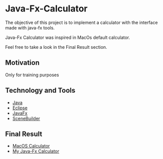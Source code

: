 # Java-Fx-Calculator
The objective of this project is to implement a calculator with the interface made with java-fx tools. 

Java-Fx Calculator was inspired in MacOs default calculator. 

Feel free to take a look in the Final Result section.

## Motivation
Only for training purposes

## Technology and Tools
* [Java](https://java.com/) 
* [Eclipse](https://www.eclipse.org/)
* [JavaFx](https://openjfx.io/)
* [SceneBuilder](https://gluonhq.com/products/scene-builder/)

## Final Result

* [MacOS Calculator](https://imgur.com/jdcmT23)
* [My Java-Fx Calculator](https://imgur.com/X1jusCY)
